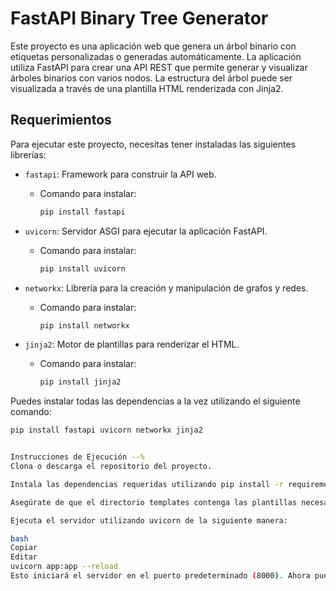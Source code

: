 # FastAPI Binary Tree Generator

Este proyecto es una aplicación web que genera un árbol binario con etiquetas personalizadas o generadas automáticamente. La aplicación utiliza FastAPI para crear una API REST que permite generar y visualizar árboles binarios con varios nodos. La estructura del árbol puede ser visualizada a través de una plantilla HTML renderizada con Jinja2.

## Requerimientos

Para ejecutar este proyecto, necesitas tener instaladas las siguientes librerías:

- `fastapi`: Framework para construir la API web.
  - Comando para instalar:  
    ```bash
    pip install fastapi
    ```

- `uvicorn`: Servidor ASGI para ejecutar la aplicación FastAPI.
  - Comando para instalar:  
    ```bash
    pip install uvicorn
    ```

- `networkx`: Librería para la creación y manipulación de grafos y redes.
  - Comando para instalar:  
    ```bash
    pip install networkx
    ```

- `jinja2`: Motor de plantillas para renderizar el HTML.
  - Comando para instalar:  
    ```bash
    pip install jinja2
    ```

Puedes instalar todas las dependencias a la vez utilizando el siguiente comando:

```bash
pip install fastapi uvicorn networkx jinja2


Instrucciones de Ejecución --%
Clona o descarga el repositorio del proyecto.

Instala las dependencias requeridas utilizando pip install -r requirements.txt o manualmente con el comando pip install fastapi uvicorn networkx jinja2.

Asegúrate de que el directorio templates contenga las plantillas necesarias (por ejemplo, index.html).

Ejecuta el servidor utilizando uvicorn de la siguiente manera:

bash
Copiar
Editar
uvicorn app:app --reload
Esto iniciará el servidor en el puerto predeterminado (8000). Ahora puedes acceder a la aplicación en http://127.0.0.1:8000/.